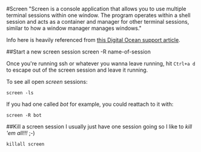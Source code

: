 #Screen
"Screen is a console application that allows you to use multiple terminal sessions within one window. The program operates within a shell session and acts as a container and manager for other terminal sessions, similar to how a window manager manages windows."

Info here is heavily referenced from [this Digital Ocean support article](https://www.digitalocean.com/community/tutorials/how-to-install-and-use-screen-on-an-ubuntu-cloud-server).  

##Start a new screen session
    screen -R name-of-session
    
Once you're running ssh or whatever you wanna leave running, hit `Ctrl+a d` to escape out of the screen session and leave it running.

To see all open *screen* sessions:

    screen -ls
    
If you had one called *bot* for example, you could reattach to it with:

    screen -R bot
    
##Kill a screen session 
I usually just have one session going so I like to *kill 'em all!!!* ;-)

    killall screen